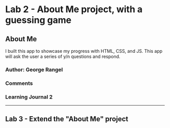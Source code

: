 # Lab 2 - About Me project, with a guessing game

## About Me

I built this app to showcase my progress with HTML, CSS, and JS. This app will ask the user a series of y/n questions and respond.

### Author: George Rangel

<!-- ### Links and Resources -->

### Comments


### Learning Journal 2


<hr />

## Lab 3 - Extend the "About Me" project


